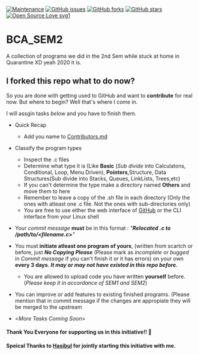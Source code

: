 [![Maintenance](https://img.shields.io/badge/Maintained%3F-yes-green.svg)](https://github.com/snehashis365/BCA_SEM2/graphs/commit-activity)
[![GitHub issues](https://img.shields.io/github/issues/snehashis365/BCA_SEM2)](https://github.com/snehashis365/BCA_SEM2/issues)
[![GitHub forks](https://img.shields.io/github/forks/snehashis365/BCA_SEM2?style=social)](https://github.com/snehashis365/BCA_SEM2/network) 
[![GitHub stars](https://img.shields.io/github/stars/snehashis365/BCA_SEM2?style=social)](https://github.com/snehashis365/BCA_SEM2/stargazers) 
[![Open Source Love svg1](https://badges.frapsoft.com/os/v1/open-source.svg?v=103)](https://github.com/ellerbrock/open-source-badges/)
# BCA_SEM2

A  collection of programs we did in the 2nd Sem while stuck at home in Quarantine XD yeah 2020 it is.

## I forked this repo what to do now?
So you are done with getting used to GitHub and want to **contribute** for real now. But where to begin? Well that's where I come in.

I will assgin tasks *below* and you have to finish them.

- Quick Recap
  - Add you name to [Contributors.md](Contributors.md)
- Classify the program types
  - Inspect the .c files
  - Determine what type it is (Like **Basic** (*Sub divide* into Calculatons, Conditional, Loop, Menu Driven), **Pointers**,Structure, Data Structures(Sub divide into Stacks, Queues, LinkLists, Trees,etc)
  - If you can't determine the type make a directory named **Others** and move them to here 
  - Remember to leave a copy of the .sh file in each directory (Only the ones with atleast one .c file. Not the ones with sub-directories only)
  - You are free to use either the web interface of [GitHub](https://github.com) or the CLI interface from your Linux shell
 - Your *commit message* **must** be in this format : _"**Relocated <filename>.c to /path/to/<filename.c>**"_

- You must **initiate atleast one program of yours**, (written from scartch or before, just _**No Copying Please**_ (Please mark as *incomplete* or *bugged* in *Commit message* if you can't finish it or it has errors) on your own **every 3 days**. _**It may or may not have existed in this repo before.**_
  - You are allowed to upload code you have written **yourself** before. (*Please keep it in accordance of SEM1 and SEM2*)
- You can improve or add features to existing finished programs. (Please mention that in commit message if the changes are appropiate they will be merged to the upstream
- <*More Tasks Coming Soon*>


#### Thank You Everyone for supporting us in this initiative!! :sparkling_heart:

#### Speical Thanks to [Hasibul](https://github.com/starhasibul) for jointly starting this initiative with me.
